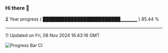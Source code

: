 ### Hi there 👋

⏳ Year progress { █████████████████████████▁▁▁▁▁ } 85.44 %

---

⏰ Updated on Fri, 08 Nov 2024 16:43:16 GMT

![Progress Bar CI](https://github.com/IshwaranRudhara/GIT-ACTION/workflows/Progress%20Bar%20CI/badge.svg)
